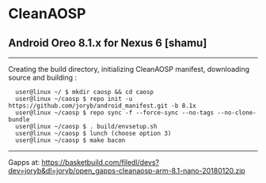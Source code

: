# CleanAOSP 
  ## Android Oreo 8.1.x for Nexus 6 [shamu] 
----
Creating the build directory, initializing CleanAOSP manifest, downloading source and building :

      user@linux ~/ $ mkdir caosp && cd caosp                      
      user@linux ~/caosp $ repo init -u https://github.com/joryb/android_manifest.git -b 8.1x
      user@linux ~/caosp $ repo sync -f --force-sync --no-tags --no-clone-bundle
      user@linux ~/caosp $ . build/envsetup.sh
      user@linux ~/caosp $ lunch (choose option 3)
      user@linux ~/caosp $ make bacon

----
Gapps at: https://basketbuild.com/filedl/devs?dev=joryb&dl=joryb/open_gapps-cleanaosp-arm-8.1-nano-20180120.zip
